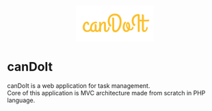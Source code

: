 <p align="center">
  <img src="https://github.com/m-peko/canDoIt/blob/master/webroot/img/logo.png">
</p>

# canDoIt
canDoIt is a web application for task management.  
Core of this application is MVC architecture made from scratch in PHP language. 

